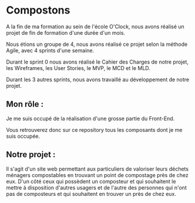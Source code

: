 # Compostons

A la fin de ma formation au sein de l'école O'Clock, nous avons réalisé un projet de fin de formation d'une durée d'un mois.

Nous étions un groupe de 4, nous avons réalisé ce projet selon la méthode Agile, avec 4 sprints d'une semaine.

Durant le sprint 0 nous avons réalisé le Cahier des Charges de notre projet, les Wireframes, les User Stories, le MVP, le MCD et le MLD.

Durant les 3 autres sprints, nous avons travaillé au développement de notre projet.

## Mon rôle :
Je me suis occupé de la réalisation d'une grosse partie du Front-End.

Vous retrouverez donc sur ce repository tous les composants dont je me suis occupée.

## Notre projet :
Il s'agit d'un site web permettant aux particuliers de valoriser leurs déchets ménagers compostables en trouvant un point
de compostage près de chez eux.
D'un côté ceux qui possèdent un composteur et qui souhaitent le mettre à disposition d'autres usagers et de l'autre des 
personnes qui n'ont pas de composteurs et qui souhaitent en trouver un près de chez eux.
